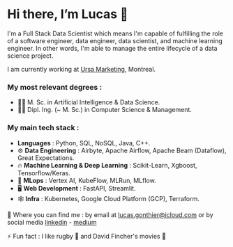 # Hi there, I’m Lucas 👋 #

I'm a Full Stack Data Scientist which means I'm capable of fulfilling the role of a software engineer, data engineer, data scientist, and machine learning engineer. In other words, I'm able to manage the entire lifecycle of a data science project.

I am currently working at [Ursa Marketing](https://ursa.marketing/en/), Montreal.

### My most relevant degrees :
  - :man_student: M. Sc. in Artificial Intelligence & Data Science. 
  - :man_student: Dipl. Ing. (~ M. Sc.) in Computer Science & Management. 

### My main tech stack :
  - **Languages** : Python, SQL, NoSQL, Java, C++.
  - :gear: **Data Engineering** : Airbyte, Apache Airflow, Apache Beam (Dataflow), Great Expectations.
  - :fire: **Machine Learning & Deep Learning** : Scikit-Learn, Xgboost, Tensorflow/Keras.
  - :link: **MLops** : Vertex AI, KubeFlow, MLRun, MLflow.
  - :desktop_computer: **Web Development** : FastAPI, Streamlit.
  - :spider_web: **Infra** : Kubernetes, Google Cloud Platform (GCP), Terraform.
  



:metal: Where you can find me : by email at [lucas.gonthier@icloud.com](lucas.gonthier@icloud.com) or by social media [linkedin](https://www.linkedin.com/in/lucas-gonthier-101/) - [medium](https://medium.com/@lucas.gonthier)


⚡ Fun fact : I like rugby :rugby_football: and David Fincher's movies :cinema:

<!---
lugonthier/lugonthier is a ✨ special ✨ repository because its `README.md` (this file) appears on your GitHub profile.
You can click the Preview link to take a look at your changes.
--->
